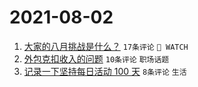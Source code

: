 # 2021-08-02

1. [大家的八月挑战是什么？](https://www.v2ex.com/t/793070) `17条评论` ` WATCH`
1. [外包克扣收入的问题](https://www.v2ex.com/t/793066) `10条评论` `职场话题`
1. [记录一下坚持每日活动 100 天](https://www.v2ex.com/t/793067) `8条评论` `生活`
